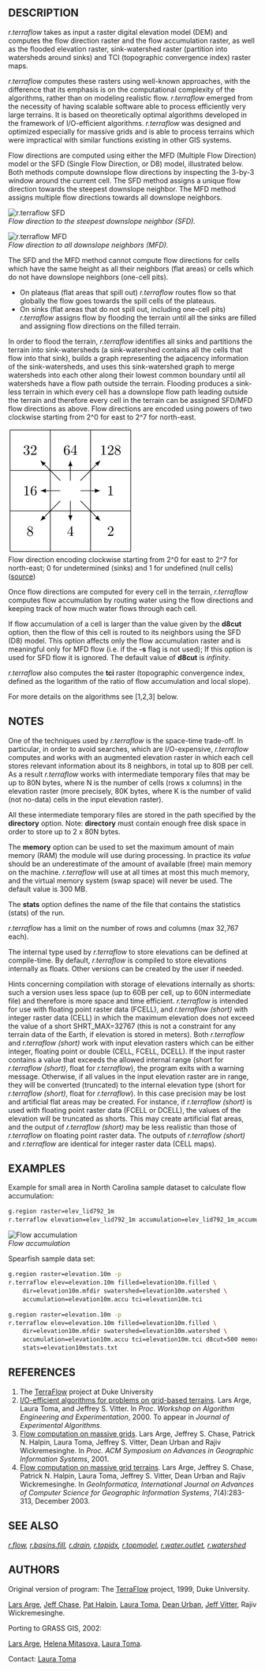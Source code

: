 ## DESCRIPTION

*r.terraflow* takes as input a raster digital elevation model (DEM) and
computes the flow direction raster and the flow accumulation raster, as
well as the flooded elevation raster, sink-watershed raster (partition
into watersheds around sinks) and TCI (topographic convergence index)
raster maps.

*r.terraflow* computes these rasters using well-known approaches, with
the difference that its emphasis is on the computational complexity of
the algorithms, rather than on modeling realistic flow. *r.terraflow*
emerged from the necessity of having scalable software able to process
efficiently very large terrains. It is based on theoretically optimal
algorithms developed in the framework of I/O-efficient algorithms.
*r.terraflow* was designed and optimized especially for massive grids
and is able to process terrains which were impractical with similar
functions existing in other GIS systems.

Flow directions are computed using either the MFD (Multiple Flow
Direction) model or the SFD (Single Flow Direction, or D8) model,
illustrated below. Both methods compute downslope flow directions by
inspecting the 3-by-3 window around the current cell. The SFD method
assigns a unique flow direction towards the steepest downslope neighbor.
The MFD method assigns multiple flow directions towards all downslope
neighbors.

![r.terraflow SFD](rterraflow_dir2.png)  
*Flow direction to the steepest downslope neighbor (SFD).*

![r.terraflow MFD](rterraflow_dir3.png)  
*Flow direction to all downslope neighbors (MFD).*

The SFD and the MFD method cannot compute flow directions for cells
which have the same height as all their neighbors (flat areas) or cells
which do not have downslope neighbors (one-cell pits).

- On plateaus (flat areas that spill out) *r.terraflow* routes flow so
  that globally the flow goes towards the spill cells of the plateaus.
- On sinks (flat areas that do not spill out, including one-cell pits)
  *r.terraflow* assigns flow by flooding the terrain until all the sinks
  are filled and assigning flow directions on the filled terrain.

In order to flood the terrain, *r.terraflow* identifies all sinks and
partitions the terrain into sink-watersheds (a sink-watershed contains
all the cells that flow into that sink), builds a graph representing the
adjacency information of the sink-watersheds, and uses this
sink-watershed graph to merge watersheds into each other along their
lowest common boundary until all watersheds have a flow path outside the
terrain. Flooding produces a sink-less terrain in which every cell has a
downslope flow path leading outside the terrain and therefore every cell
in the terrain can be assigned SFD/MFD flow directions as above. Flow
directions are encoded using powers of two clockwise starting from
2^0 for east to 2^7 for north-east.

![r.terraflow direction encoding](rterraflow_direction_encoding.png)  
Flow direction encoding clockwise starting from 2^0 for east
to 2^7 for north-east; 0 for undetermined (sinks) and 1 for
undefined (null cells)
([source](https://idea.isnew.info/how-to-import-arcgis-flow-direction-into-grass-gis.html))

Once flow directions are computed for every cell in the terrain,
*r.terraflow* computes flow accumulation by routing water using the flow
directions and keeping track of how much water flows through each cell.

If flow accumulation of a cell is larger than the value given by the
**d8cut** option, then the flow of this cell is routed to its neighbors
using the SFD (D8) model. This option affects only the flow accumulation
raster and is meaningful only for MFD flow (i.e. if the **-s** flag is
not used); If this option is used for SFD flow it is ignored. The
default value of **d8cut** is *infinity*.

*r.terraflow* also computes the **tci** raster (topographic convergence
index, defined as the logarithm of the ratio of flow accumulation and
local slope).

For more details on the algorithms see \[1,2,3\] below.

## NOTES

One of the techniques used by *r.terraflow* is the space-time trade-off.
In particular, in order to avoid searches, which are I/O-expensive,
*r.terraflow* computes and works with an augmented elevation raster in
which each cell stores relevant information about its 8 neighbors, in
total up to 80B per cell. As a result *r.terraflow* works with
intermediate temporary files that may be up to 80N bytes, where N is the
number of cells (rows x columns) in the elevation raster (more
precisely, 80K bytes, where K is the number of valid (not no-data) cells
in the input elevation raster).

All these intermediate temporary files are stored in the path specified
by the **directory** option. Note: **directory** must contain enough
free disk space in order to store up to 2 x 80N bytes.

The **memory** option can be used to set the maximum amount of main
memory (RAM) the module will use during processing. In practice its
*value* should be an underestimate of the amount of available (free)
main memory on the machine. *r.terraflow* will use at all times at most
this much memory, and the virtual memory system (swap space) will never
be used. The default value is 300 MB.

The **stats** option defines the name of the file that contains the
statistics (stats) of the run.

*r.terraflow* has a limit on the number of rows and columns (max 32,767
each).

The internal type used by *r.terraflow* to store elevations can be
defined at compile-time. By default, *r.terraflow* is compiled to store
elevations internally as floats. Other versions can be created by the
user if needed.

Hints concerning compilation with storage of elevations internally as
shorts: such a version uses less space (up to 60B per cell, up to 60N
intermediate file) and therefore is more space and time efficient.
*r.terraflow* is intended for use with floating point raster data
(FCELL), and *r.terraflow (short)* with integer raster data (CELL) in
which the maximum elevation does not exceed the value of a short
SHRT_MAX=32767 (this is not a constraint for any terrain data of the
Earth, if elevation is stored in meters). Both *r.terraflow* and
*r.terraflow (short)* work with input elevation rasters which can be
either integer, floating point or double (CELL, FCELL, DCELL). If the
input raster contains a value that exceeds the allowed internal range
(short for *r.terraflow (short)*, float for *r.terraflow*), the program
exits with a warning message. Otherwise, if all values in the input
elevation raster are in range, they will be converted (truncated) to the
internal elevation type (short for *r.terraflow (short)*, float for
*r.terraflow*). In this case precision may be lost and artificial flat
areas may be created. For instance, if *r.terraflow (short)* is used
with floating point raster data (FCELL or DCELL), the values of the
elevation will be truncated as shorts. This may create artificial flat
areas, and the output of *r.terraflow (short)* may be less realistic
than those of *r.terraflow* on floating point raster data. The outputs
of *r.terraflow (short)* and *r.terraflow* are identical for integer
raster data (CELL maps).

## EXAMPLES

Example for small area in North Carolina sample dataset to calculate
flow accumulation:

```sh
g.region raster=elev_lid792_1m
r.terraflow elevation=elev_lid792_1m accumulation=elev_lid792_1m_accumulation
```

![Flow accumulation](rterraflow_accumulation.png)  
*Flow accumulation*

Spearfish sample data set:

```sh
g.region raster=elevation.10m -p
r.terraflow elev=elevation.10m filled=elevation10m.filled \
    dir=elevation10m.mfdir swatershed=elevation10m.watershed \
    accumulation=elevation10m.accu tci=elevation10m.tci
```

```sh
g.region raster=elevation.10m -p
r.terraflow elev=elevation.10m filled=elevation10m.filled \
    dir=elevation10m.mfdir swatershed=elevation10m.watershed \
    accumulation=elevation10m.accu tci=elevation10m.tci d8cut=500 memory=800 \
    stats=elevation10mstats.txt
```

## REFERENCES

1. The [TerraFlow](http://www.cs.duke.edu/geo*/terraflow/) project at Duke University
2. [I/O-efficient algorithms for problems on grid-based
    terrains](http://www.cs.duke.edu/geo*/terraflow/papers/alenex00_drainage.ps.gz). Lars Arge, Laura Toma, and Jeffrey S. Vitter. In
    *Proc. Workshop on Algorithm Engineering and Experimentation*, 2000.
    To appear in *Journal of Experimental Algorithms*.
3. [Flow computation on massive grids](http://www.cs.duke.edu/geo*/terraflow/papers/acmgis01_terraflow.pdf). Lars
    Arge, Jeffrey S. Chase, Patrick N. Halpin, Laura Toma, Jeffrey S.
    Vitter, Dean Urban and Rajiv Wickremesinghe. In *Proc. ACM Symposium
    on Advances in Geographic Information Systems*, 2001.
4. [Flow computation on massive grid terrains](http://www.cs.duke.edu/geo*/terraflow/papers/journal_terraflow.pdf). Lars Arge, Jeffrey S. Chase, Patrick N. Halpin, Laura
    Toma, Jeffrey S. Vitter, Dean Urban and Rajiv Wickremesinghe. In
    *GeoInformatica, International Journal on Advances of Computer
    Science for Geographic Information Systems*, 7(4):283-313, December
    2003.

## SEE ALSO

*[r.flow](r.flow.md), [r.basins.fill](r.basins.fill.md),
[r.drain](r.drain.md), [r.topidx](r.topidx.md),
[r.topmodel](r.topmodel.md), [r.water.outlet](r.water.outlet.md),
[r.watershed](r.watershed.md)*

## AUTHORS

Original version of program: The
[TerraFlow](http://www.cs.duke.edu/geo*/terraflow/) project, 1999, Duke
University.

[Lars Arge](http://www.daimi.au.dk/~large/), [Jeff
Chase](http://www.cs.duke.edu/~chase/), [Pat
Halpin](http://www.env.duke.edu/faculty/bios/halpin.html), [Laura
Toma](http://www.bowdoin.edu/~ltoma/), [Dean
Urban](http://www.env.duke.edu/faculty/bios/urban.html), [Jeff
Vitter](http://www.science.purdue.edu/jsv/), Rajiv Wickremesinghe.

Porting to GRASS GIS, 2002:

[Lars Arge](http://www.daimi.au.dk/~large/), [Helena
Mitasova,](http://fatra.cnr.ncsu.edu/~hmitaso/index.html) [Laura
Toma](http://www.bowdoin.edu/~ltoma/).

Contact: [Laura Toma](mailto:ltoma@bowdoin.edu-)
